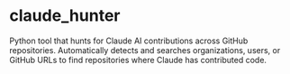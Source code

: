 # claude_hunter
Python tool that hunts for Claude AI   contributions across GitHub repositories. Automatically detects and searches   organizations, users, or GitHub URLs to find repositories where Claude has   contributed code.
